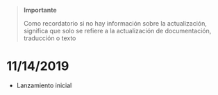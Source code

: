 >**Importante**
>
>Como recordatorio si no hay información sobre la actualización, significa que solo se refiere a la actualización de documentación, traducción o texto

# 11/14/2019

- Lanzamiento inicial
